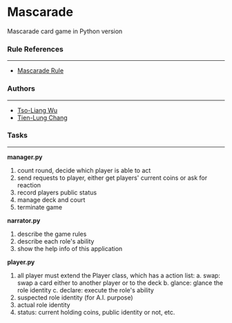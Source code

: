 # Mascarade
Mascarade card game in Python version

### Rule References
-------------------
* [Mascarade Rule](http://rprod.com/uploads/file/MASCARADE_RULES_EN.pdf)

### Authors
-----------
* [Tso-Liang Wu](https://github.com/tsoliangwu0130)
* [Tien-Lung Chang](https://github.com/ShannaChang)

### Tasks
---------
**manager.py**
1. count round, decide which player is able to act
2. send requests to player, either get players' current coins or ask for reaction
3. record players public status
4. manage deck and court
5. terminate game

**narrator.py**
1. describe the game rules
2. describe each role's ability
3. show the help info of this application

**player.py**
1. all player must extend the Player class, which has a action list:
	a. swap: swap a card either to another player or to the deck
	b. glance: glance the role identity
	c. declare: execute the role's ability
2. suspected role identity (for A.I. purpose)
3. actual role identity
4. status: current holding coins, public identity or not, etc.
